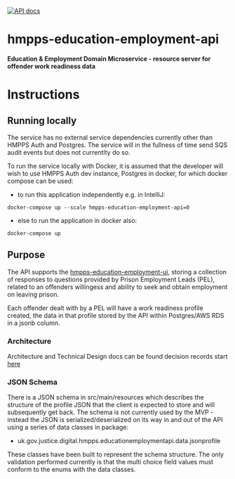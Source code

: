 [![API docs](https://img.shields.io/badge/API_docs_-view-85EA2D.svg?logo=swagger)](https://hmpps-education-employment-dev.hmpps.service.justice.gov.uk/swagger-ui.html)

# hmpps-education-employment-api

**Education & Employment Domain Microservice - resource server for offender work readiness data**

# Instructions


## Running locally

The service has no external service dependencies currently other than HMPPS Auth and Postgres. The service will in the fullness of time send SQS audit events but does not currentlty do so. 

To run the service locally with Docker, it is assumed that the developer will wish to use HMPPS Auth dev instance, Postgres in docker, for which docker compose can be used:

- to run this application independently e.g. in IntelliJ:

`docker-compose up --scale hmpps-education-employment-api=0`

- else to run the application in docker also:

`docker-compose up`

## Purpose

The API supports the [hmpps-education-employment-ui](https://github.com/ministryofjustice/hmpps-education-employment-ui), storing a collection of responses to questions provided by Prison Employment Leads (PEL), related to an offenders willingess and ability to seek and obtain employment on leaving prison.

Each offender dealt with by a PEL will have a work readiness profile created, the data in that profile stored by the API within Postgres/AWS RDS in a jsonb column.

### Architecture

Architecture and Technical Design docs can be found decision records start [here](https://dsdmoj.atlassian.net/wiki/spaces/ESWE/pages/3502571831/Architecture)

### JSON Schema

There is a JSON schema in src/main/resources which describes the structure of the profile JSON that the client is expected to store and will subsequently get back. The schema is not currently used by the MVP - instead the JSON is serialized/deserialized on its way in and out of the API using a series of data classes in package:

- uk.gov.justice.digital.hmpps.educationemploymentapi.data.jsonprofile

These classes have been built to represent the schema structure. The only validation performed currently is that the multi choice field values must conform to the enums with the data classes.